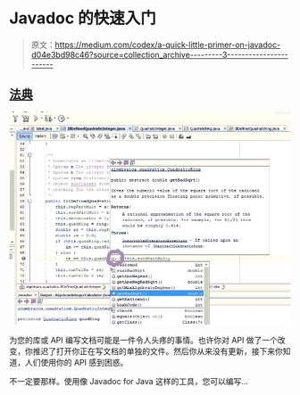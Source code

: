 # Javadoc 的快速入门

> 原文：<https://medium.com/codex/a-quick-little-primer-on-javadoc-d04e3bd98c46?source=collection_archive---------3----------------------->

## [法典](http://medium.com/codex)

![](img/dda663f10dc345c08d312c4394d9c65f.png)

为您的库或 API 编写文档可能是一件令人头疼的事情。也许你对 API 做了一个改变，你推迟了打开你正在写文档的单独的文件。然后你从来没有更新，接下来你知道，人们使用你的 API 感到困惑。

不一定要那样。使用像 Javadoc for Java 这样的工具，您可以编写…
